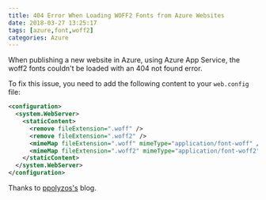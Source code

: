 ```yaml
---
title: 404 Error When Loading WOFF2 Fonts from Azure Websites
date: 2018-03-27 13:25:17
tags: [azure,font,woff2]
categories: Azure
---
```


When publishing a new website in Azure, using Azure App Service, the woff2 fonts couldn't be loaded with an 404 not found error.

<!--more-->

To fix this issue, you need to add the following content to your `web.config` file:

```xml
<configuration>
  <system.WebServer>
    <staticContent>
      <remove fileExtension=".woff" />
      <remove fileExtension=".woff2" />
      <mimeMap fileExtension=".woff" mimeType="application/font-woff" />
      <mimeMap fileExtension=".woff2" mimeType="application/font-woff2" />
    </staticContent>
  </system.WebServer>
</configuration>
```

Thanks to [ppolyzos's](https://ppolyzos.com/2016/03/16/mime-types-missing-in-azure-websites/) blog.
